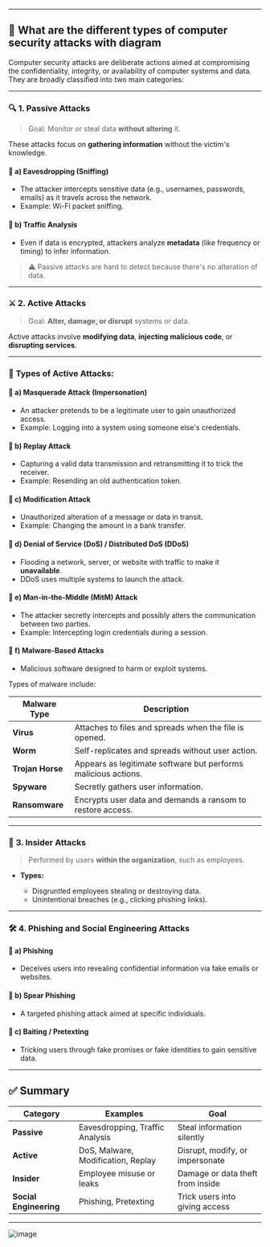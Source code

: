 
---

## 🔐 **What are the different types of computer security attacks with diagram**

Computer security attacks are deliberate actions aimed at compromising the confidentiality, integrity, or availability of computer systems and data. They are broadly classified into two main categories:

---

### 🔍 **1. Passive Attacks**

> Goal: Monitor or steal data **without altering** it.

These attacks focus on **gathering information** without the victim's knowledge.

#### 🔹 a) **Eavesdropping (Sniffing)**

* The attacker intercepts sensitive data (e.g., usernames, passwords, emails) as it travels across the network.
* Example: Wi-Fi packet sniffing.

#### 🔹 b) **Traffic Analysis**

* Even if data is encrypted, attackers analyze **metadata** (like frequency or timing) to infer information.

> ⚠️ Passive attacks are hard to detect because there's no alteration of data.

---

### ⚔️ **2. Active Attacks**

> Goal: **Alter, damage, or disrupt** systems or data.

Active attacks involve **modifying data**, **injecting malicious code**, or **disrupting services**.

---

### 🔧 **Types of Active Attacks:**

#### 🔹 a) **Masquerade Attack (Impersonation)**

* An attacker pretends to be a legitimate user to gain unauthorized access.
* Example: Logging into a system using someone else's credentials.

#### 🔹 b) **Replay Attack**

* Capturing a valid data transmission and retransmitting it to trick the receiver.
* Example: Resending an old authentication token.

#### 🔹 c) **Modification Attack**

* Unauthorized alteration of a message or data in transit.
* Example: Changing the amount in a bank transfer.

#### 🔹 d) **Denial of Service (DoS) / Distributed DoS (DDoS)**

* Flooding a network, server, or website with traffic to make it **unavailable**.
* DDoS uses multiple systems to launch the attack.

#### 🔹 e) **Man-in-the-Middle (MitM) Attack**

* The attacker secretly intercepts and possibly alters the communication between two parties.
* Example: Intercepting login credentials during a session.

#### 🔹 f) **Malware-Based Attacks**

* Malicious software designed to harm or exploit systems.

Types of malware include:

| Malware Type     | Description                                                    |
| ---------------- | -------------------------------------------------------------- |
| **Virus**        | Attaches to files and spreads when the file is opened.         |
| **Worm**         | Self-replicates and spreads without user action.               |
| **Trojan Horse** | Appears as legitimate software but performs malicious actions. |
| **Spyware**      | Secretly gathers user information.                             |
| **Ransomware**   | Encrypts user data and demands a ransom to restore access.     |

---

### 🔐 **3. Insider Attacks**

> Performed by users **within the organization**, such as employees.

* **Types:**

  * Disgruntled employees stealing or destroying data.
  * Unintentional breaches (e.g., clicking phishing links).

---

### 🛠️ **4. Phishing and Social Engineering Attacks**

#### 🔹 a) **Phishing**

* Deceives users into revealing confidential information via fake emails or websites.

#### 🔹 b) **Spear Phishing**

* A targeted phishing attack aimed at specific individuals.

#### 🔹 c) **Baiting / Pretexting**

* Tricking users through fake promises or fake identities to gain sensitive data.

---

## ✅ **Summary**

| Category               | Examples                           | Goal                             |
| ---------------------- | ---------------------------------- | -------------------------------- |
| **Passive**            | Eavesdropping, Traffic Analysis    | Steal information silently       |
| **Active**             | DoS, Malware, Modification, Replay | Disrupt, modify, or impersonate  |
| **Insider**            | Employee misuse or leaks           | Damage or data theft from inside |
| **Social Engineering** | Phishing, Pretexting               | Trick users into giving access   |

---
![image](https://github.com/user-attachments/assets/f3255b51-6d93-4cfc-9864-0dee5f3c291e)


